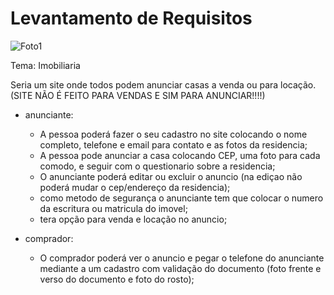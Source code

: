 # Levantamento de Requisitos

![Foto1](./Imagens/Projeto-Integrador/Foto1.jpeg)

Tema: Imobiliaria

Seria um site onde todos podem anunciar casas a venda ou para locação. (SITE NÃO É FEITO PARA VENDAS E SIM PARA ANUNCIAR!!!!)


- anunciante: 
    - A pessoa poderá fazer o seu cadastro no site colocando o nome completo, telefone e email para contato e as fotos da residencia;
    - A pessoa pode anunciar a casa colocando CEP, uma foto para cada comodo, e seguir com o questionario sobre a residencia;
    - O anunciante poderá editar ou excluir o anuncio (na ediçao não poderá mudar o cep/endereço da residencia);
    - como metodo de segurança o anunciante tem que colocar o numero da escritura ou matricula do imovel;
    - tera opção para venda e locação no anuncio;

- comprador: 
    - O comprador poderá ver o anuncio e pegar o telefone do anunciante mediante a um cadastro com validação do documento (foto frente e verso do documento e foto do rosto);